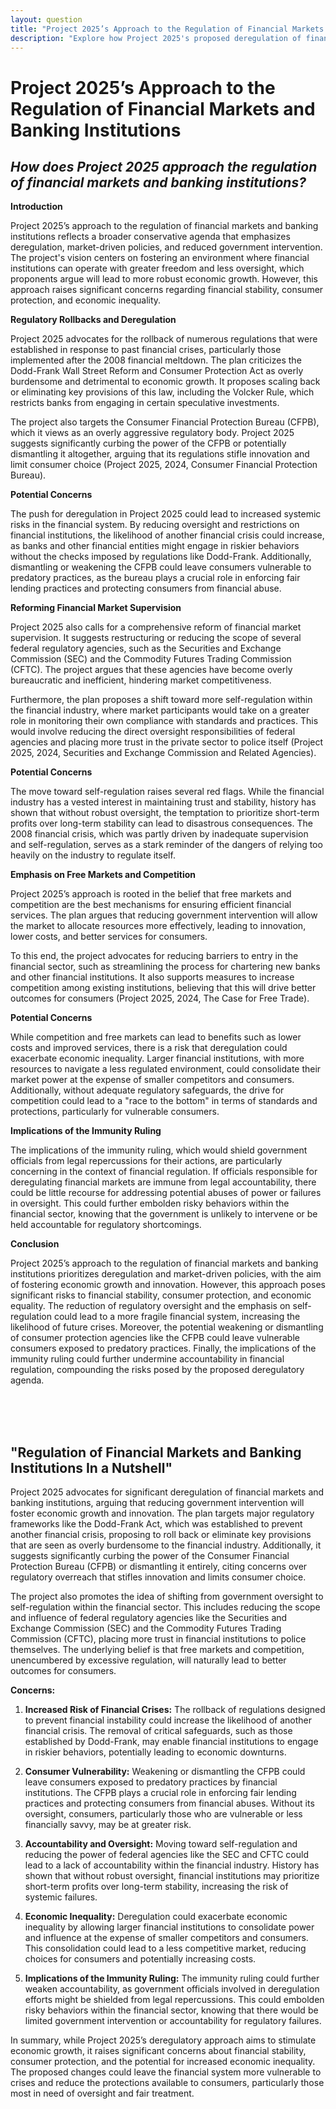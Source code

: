 ```yaml
---
layout: question
title: "Project 2025’s Approach to the Regulation of Financial Markets and Banking Institutions"
description: "Explore how Project 2025's proposed deregulation of financial markets and banking institutions, including rollbacks of Dodd-Frank, could impact financial stability and consumer protection."
---
```


# Project 2025’s Approach to the Regulation of Financial Markets and Banking Institutions

## *How does Project 2025 approach the regulation of financial markets and banking institutions?*

**Introduction**

Project 2025’s approach to the regulation of financial markets and banking institutions reflects a broader conservative agenda that emphasizes deregulation, market-driven policies, and reduced government intervention. The project's vision centers on fostering an environment where financial institutions can operate with greater freedom and less oversight, which proponents argue will lead to more robust economic growth. However, this approach raises significant concerns regarding financial stability, consumer protection, and economic inequality.


**Regulatory Rollbacks and Deregulation**

Project 2025 advocates for the rollback of numerous regulations that were established in response to past financial crises, particularly those implemented after the 2008 financial meltdown. The plan criticizes the Dodd-Frank Wall Street Reform and Consumer Protection Act as overly burdensome and detrimental to economic growth. It proposes scaling back or eliminating key provisions of this law, including the Volcker Rule, which restricts banks from engaging in certain speculative investments.

The project also targets the Consumer Financial Protection Bureau (CFPB), which it views as an overly aggressive regulatory body. Project 2025 suggests significantly curbing the power of the CFPB or potentially dismantling it altogether, arguing that its regulations stifle innovation and limit consumer choice (Project 2025, 2024, Consumer Financial Protection Bureau).

**Potential Concerns**

The push for deregulation in Project 2025 could lead to increased systemic risks in the financial system. By reducing oversight and restrictions on financial institutions, the likelihood of another financial crisis could increase, as banks and other financial entities might engage in riskier behaviors without the checks imposed by regulations like Dodd-Frank. Additionally, dismantling or weakening the CFPB could leave consumers vulnerable to predatory practices, as the bureau plays a crucial role in enforcing fair lending practices and protecting consumers from financial abuse.

**Reforming Financial Market Supervision**

Project 2025 also calls for a comprehensive reform of financial market supervision. It suggests restructuring or reducing the scope of several federal regulatory agencies, such as the Securities and Exchange Commission (SEC) and the Commodity Futures Trading Commission (CFTC). The project argues that these agencies have become overly bureaucratic and inefficient, hindering market competitiveness.

Furthermore, the plan proposes a shift toward more self-regulation within the financial industry, where market participants would take on a greater role in monitoring their own compliance with standards and practices. This would involve reducing the direct oversight responsibilities of federal agencies and placing more trust in the private sector to police itself (Project 2025, 2024, Securities and Exchange Commission and Related Agencies).

**Potential Concerns**

The move toward self-regulation raises several red flags. While the financial industry has a vested interest in maintaining trust and stability, history has shown that without robust oversight, the temptation to prioritize short-term profits over long-term stability can lead to disastrous consequences. The 2008 financial crisis, which was partly driven by inadequate supervision and self-regulation, serves as a stark reminder of the dangers of relying too heavily on the industry to regulate itself.

**Emphasis on Free Markets and Competition**

Project 2025’s approach is rooted in the belief that free markets and competition are the best mechanisms for ensuring efficient financial services. The plan argues that reducing government intervention will allow the market to allocate resources more effectively, leading to innovation, lower costs, and better services for consumers.

To this end, the project advocates for reducing barriers to entry in the financial sector, such as streamlining the process for chartering new banks and other financial institutions. It also supports measures to increase competition among existing institutions, believing that this will drive better outcomes for consumers (Project 2025, 2024, The Case for Free Trade).

**Potential Concerns**

While competition and free markets can lead to benefits such as lower costs and improved services, there is a risk that deregulation could exacerbate economic inequality. Larger financial institutions, with more resources to navigate a less regulated environment, could consolidate their market power at the expense of smaller competitors and consumers. Additionally, without adequate regulatory safeguards, the drive for competition could lead to a "race to the bottom" in terms of standards and protections, particularly for vulnerable consumers.

**Implications of the Immunity Ruling**

The implications of the immunity ruling, which would shield government officials from legal repercussions for their actions, are particularly concerning in the context of financial regulation. If officials responsible for deregulating financial markets are immune from legal accountability, there could be little recourse for addressing potential abuses of power or failures in oversight. This could further embolden risky behaviors within the financial sector, knowing that the government is unlikely to intervene or be held accountable for regulatory shortcomings.

**Conclusion**

Project 2025’s approach to the regulation of financial markets and banking institutions prioritizes deregulation and market-driven policies, with the aim of fostering economic growth and innovation. However, this approach poses significant risks to financial stability, consumer protection, and economic equality. The reduction of regulatory oversight and the emphasis on self-regulation could lead to a more fragile financial system, increasing the likelihood of future crises. Moreover, the potential weakening or dismantling of consumer protection agencies like the CFPB could leave vulnerable consumers exposed to predatory practices. Finally, the implications of the immunity ruling could further undermine accountability in financial regulation, compounding the risks posed by the proposed deregulatory agenda.

<br><br><br>

## <span id="nutshell">"Regulation of Financial Markets and Banking Institutions In a Nutshell</span>"

Project 2025 advocates for significant deregulation of financial markets and banking institutions, arguing that reducing government intervention will foster economic growth and innovation. The plan targets major regulatory frameworks like the Dodd-Frank Act, which was established to prevent another financial crisis, proposing to roll back or eliminate key provisions that are seen as overly burdensome to the financial industry. Additionally, it suggests significantly curbing the power of the Consumer Financial Protection Bureau (CFPB) or dismantling it entirely, citing concerns over regulatory overreach that stifles innovation and limits consumer choice.

The project also promotes the idea of shifting from government oversight to self-regulation within the financial sector. This includes reducing the scope and influence of federal regulatory agencies like the Securities and Exchange Commission (SEC) and the Commodity Futures Trading Commission (CFTC), placing more trust in financial institutions to police themselves. The underlying belief is that free markets and competition, unencumbered by excessive regulation, will naturally lead to better outcomes for consumers.

**Concerns:** 

1. **Increased Risk of Financial Crises:** The rollback of regulations designed to prevent financial instability could increase the likelihood of another financial crisis. The removal of critical safeguards, such as those established by Dodd-Frank, may enable financial institutions to engage in riskier behaviors, potentially leading to economic downturns.

2. **Consumer Vulnerability:** Weakening or dismantling the CFPB could leave consumers exposed to predatory practices by financial institutions. The CFPB plays a crucial role in enforcing fair lending practices and protecting consumers from financial abuses. Without its oversight, consumers, particularly those who are vulnerable or less financially savvy, may be at greater risk.

3. **Accountability and Oversight:** Moving toward self-regulation and reducing the power of federal agencies like the SEC and CFTC could lead to a lack of accountability within the financial industry. History has shown that without robust oversight, financial institutions may prioritize short-term profits over long-term stability, increasing the risk of systemic failures.

4. **Economic Inequality:** Deregulation could exacerbate economic inequality by allowing larger financial institutions to consolidate power and influence at the expense of smaller competitors and consumers. This consolidation could lead to a less competitive market, reducing choices for consumers and potentially increasing costs.

5. **Implications of the Immunity Ruling:** The immunity ruling could further weaken accountability, as government officials involved in deregulation efforts might be shielded from legal repercussions. This could embolden risky behaviors within the financial sector, knowing that there would be limited government intervention or accountability for regulatory failures.

In summary, while Project 2025’s deregulatory approach aims to stimulate economic growth, it raises significant concerns about financial stability, consumer protection, and the potential for increased economic inequality. The proposed changes could leave the financial system more vulnerable to crises and reduce the protections available to consumers, particularly those most in need of oversight and fair treatment.
